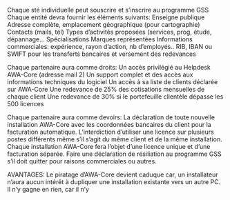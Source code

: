 Chaque sté individuelle peut souscrire et s’inscrire au programme GSS
Chaque entité devra fournir les éléments suivants:
Enseigne publique
Adresse complète, emplacement géographique (pour cartographie) 
Contacts (mails, tél)
Types d’activités proposées (services, prog, étude, dépannage…
Spécialisations
Marques représentées
Informations commerciales: expérience, rayon d’action, nb d’employés..
RIB, IBAN ou SWIFT pour les transferts bancaires et versement des redevances


Chaque partenaire aura comme droits:
Un accès privilégié au Helpdesk AWA-Core (adresse mail 2)
Un support complet et des accès aux informations techniques du logiciel
Un accès à sa liste de clients déclarée sur AWA-Core
Une redevance de 25% des cotisations mensuelles de chaque client
Une redevance de 30% si le portefeuille clientèle dépasse les 500 licences


Chaque partenaire aura comme devoirs:
La déclaration de toute nouvelle installation AWA-Core avec les coordonnées bancaires du client pour la facturation automatique.
L’interdiction d’utiliser une licence sur plusieurs postes différents même s’il s’agit du même client et de la même installation. Chaque installation AWA-Core fera l’objet d’une licence unique et d’une facturation séparée.
Faire une déclaration de résiliation au programme GSS s’il doit quitter pour raisons commerciales ou autres.


AVANTAGES: 
Le piratage d’AWA-Core devient caduque car, un installateur n’aura aucun intérêt à dupliquer une installation existante vers un autre PC. Il n’y gagne en rien, car il n’y 
